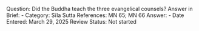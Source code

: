 Question: Did the Buddha teach the three evangelical counsels?
Answer in Brief: -
 Category: Sīla
Sutta References: MN 65; MN 66
Answer: -
Date Entered: March 29, 2025
Review Status: Not started